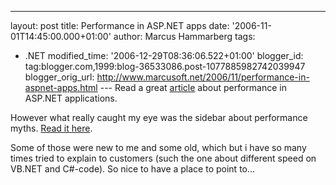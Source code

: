 ---
layout: post
title: Performance in ASP.NET apps
date: '2006-11-01T14:45:00.000+01:00'
author: Marcus Hammarberg
tags:
  - .NET
modified_time: '2006-12-29T08:36:06.522+01:00'
blogger_id: tag:blogger.com,1999:blog-36533086.post-1077885982742039947
blogger_orig_url: http://www.marcusoft.net/2006/11/performance-in-aspnet-apps.html ---
Read a great
[article](http://msdn.microsoft.com/msdnmag/issues/05/01/ASPNETPerformance/)
about performance in ASP.NET applications.

However what really caught my eye was the sidebar about performance
myths. [Read it
here](http://msdn.microsoft.com/msdnmag/issues/05/01/ASPNETPerformance/default.aspx?loc=&side=true#a).

Some of those were new to me and some old, which but i have so many
times tried to explain to customers (such the one about different speed
on VB.NET and C#-code). So nice to have a place to point to...
